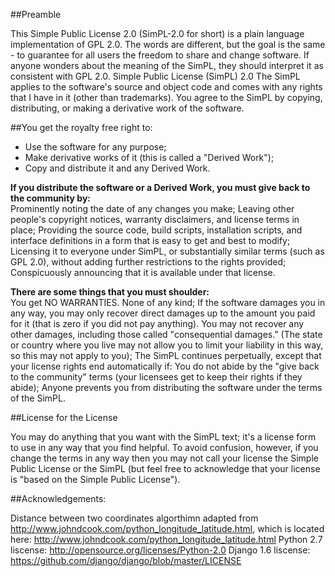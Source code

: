 ##Preamble

This Simple Public License 2.0 (SimPL-2.0 for short) is a plain language implementation of GPL 2.0.  The words are different, but the goal is the same - to guarantee for all users the freedom to share and change software.  If anyone wonders about the meaning of the SimPL, they should interpret it as consistent with GPL 2.0.
Simple Public License (SimPL) 2.0
The SimPL applies to the software's source and object code and comes with any rights that I have in it (other than trademarks). You agree to the SimPL by copying, distributing, or making a derivative work of the software.

##You get the royalty free right to:

* Use the software for any purpose;
* Make derivative works of it (this is called a "Derived Work");
* Copy and distribute it and any Derived Work.

__If you distribute the software or a Derived Work, you must give back to the community by:__  
Prominently noting the date of any changes you make;
Leaving other people's copyright notices, warranty disclaimers, and license terms  in place;
Providing the source code, build scripts, installation scripts, and interface definitions in a form that is easy to get and best to modify;
Licensing it to everyone under SimPL, or substantially similar terms (such as GPL 2.0), without adding further restrictions to the rights provided;
Conspicuously announcing that it is available under that license.

__There are some things that you must shoulder:__  
You get NO WARRANTIES. None of any kind;
If the software damages you in any way, you may only recover direct damages up to the amount you paid for it (that is zero if you did not pay anything). You may not recover any other damages, including those called "consequential damages." (The state or country where you live may not allow you to limit your liability in this way, so this may not apply to you);
The SimPL continues perpetually, except that your license rights end automatically if:
You do not abide by the "give back to the community" terms (your licensees get to keep their rights if they abide);
Anyone prevents you from distributing the software under the terms of the SimPL.

##License for the License

You may do anything that you want with the SimPL text; it's a license form to use in any way that you find helpful.  To avoid confusion, however, if you change the terms in any way then you may not call your license the Simple Public License or the SimPL (but feel free to acknowledge that your license is "based on the Simple Public License").

##Acknowledgements:

Distance between two coordinates algorthimn adapted from http://www.johndcook.com/python_longitude_latitude.html, which is located here: http://www.johndcook.com/python_longitude_latitude.html
Python 2.7 liscense: http://opensource.org/licenses/Python-2.0
Django 1.6 liscense: https://github.com/django/django/blob/master/LICENSE
